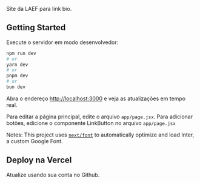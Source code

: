 Site da LAEF para link bio.

## Getting Started

Execute o servidor em modo desenvolvedor:

```bash
npm run dev
# or
yarn dev
# or
pnpm dev
# or
bun dev
```

Abra o endereço [http://localhost:3000](http://localhost:3000) e veja as atualizações  em tempo real.

Para editar a página principal, edite o arquivo `app/page.jsx`. 
Para adicionar botões, edicione o componente LinkButton no arquivo `app/page.jsx`

Notes:
This project uses [`next/font`](https://nextjs.org/docs/basic-features/font-optimization) to automatically optimize and load Inter, a custom Google Font.

## Deploy na Vercel
Atualize usando sua conta no Github.